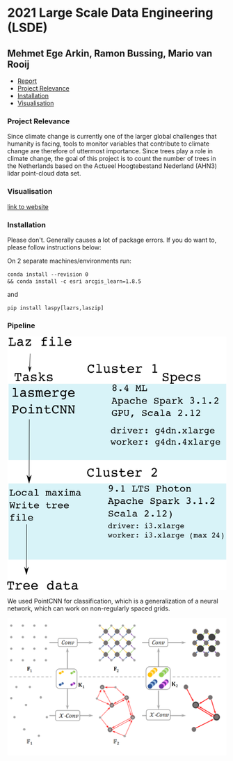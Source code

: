 # 2021 Large Scale Data Engineering (LSDE)
## Mehmet Ege Arkin, Ramon Bussing, Mario van Rooij

- [Report](Report.pdf)
- [Project Relevance](#project-relevance)
- [Installation](#installation)
- [Visualisation](https://ram0nb.github.io/2021_LSDE/)

### Project Relevance
Since climate change is currently one of the larger global challenges that humanity is facing, tools to monitor variables
that contribute to climate change are therefore of uttermost importance. Since trees play a role in climate change, the
goal of this project is to count the number of trees in the Netherlands based on the Actueel Hoogtebestand Nederland
(AHN3) lidar point-cloud data set.

### Visualisation
[link to website](https://ram0nb.github.io/2021_LSDE/)

### Installation
Please don't. Generally causes a lot of package errors. If you do want to, please follow instructions below:

On 2 separate machines/environments run:

```
conda install --revision 0 
&& conda install -c esri arcgis_learn=1.8.5
```

and 

```
pip install laspy[lazrs,laszip]
```

### Pipeline

![Pipeline](pictures/drawing_new.png)

We used PointCNN for classification, which is a generalization of a neural network, which can work on non-regularly spaced grids.

![PointCNN](pictures/pointcnn.png)

<!-- ---------------
- Cluster 1
    - 8.4 ML
    - Apache Spark 3.1.2
    - GPU, Scala 2.12
    - Driver: g4dn.xlarge
    - Worker: g4dn.4xlarge
#### Laz file
#### &#8595;
#### lasmerge
#### &#8595;
#### PointCNN
![PointCNN result](/assets/images/pointCNN.png)

--------------

- Cluster 2
    - 9.1 LTS Photon
    - Apache Spark 3.1.2
    - Scala 2.12
    - Driver: i3.xlarge
    - Worker: i3.xlarge (max24)


-------------- -->


